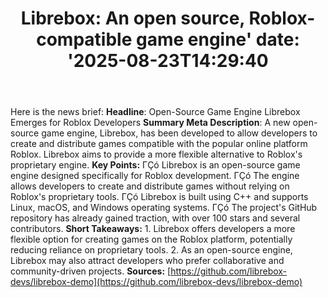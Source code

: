 ﻿---
title: "Librebox: An open source, Roblox-compatible game engine'
date: '2025-08-23T14:29:40"
category: "Markets"
summary: ""
slug: "librebox an open source robloxcompatible game engine"
source_urls:
  - "https://github.com/librebox-devs/librebox-demo"
seo:
  title: "Librebox: An open source, Roblox-compatible game engine | Hash n Hedge'
  description: '"
  keywords: ["news", "markets", "brief"]
---
Here is the news brief:  **Headline**: Open-Source Game Engine Librebox Emerges for Roblox Developers  **Summary Meta Description**: A new open-source game engine, Librebox, has been developed to allow developers to create and distribute games compatible with the popular online platform Roblox. Librebox aims to provide a more flexible alternative to Roblox's proprietary engine.  **Key Points:**  ΓÇó Librebox is an open-source game engine designed specifically for Roblox development. ΓÇó The engine allows developers to create and distribute games without relying on Roblox's proprietary tools. ΓÇó Librebox is built using C++ and supports Linux, macOS, and Windows operating systems. ΓÇó The project's GitHub repository has already gained traction, with over 100 stars and several contributors.  **Short Takeaways:**  1. Librebox offers developers a more flexible option for creating games on the Roblox platform, potentially reducing reliance on proprietary tools. 2. As an open-source engine, Librebox may also attract developers who prefer collaborative and community-driven projects.  **Sources:**  [https://github.com/librebox-devs/librebox-demo](https://github.com/librebox-devs/librebox-demo) 
